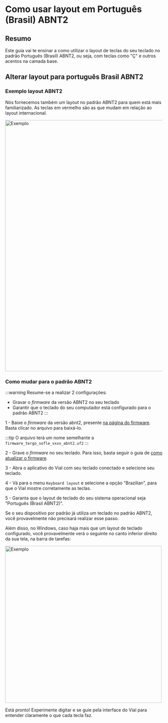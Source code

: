 # Como usar layout em Português (Brasil) ABNT2

## Resumo

Este guia vai te ensinar a como utilizar o layout de teclas do seu teclado no padrão Português (Brasil) ABNT2, ou seja, com teclas como "Ç" e outros acentos na camada base.

## Alterar layout para português Brasil ABNT2

### Exemplo layout ABNT2

Nós fornecemos também um layout no padrão ABNT2 para quem está mais familiarizado. As teclas em vermelho são as que mudam em relação ao layout internacional.

<img src="/Tergo-Sofle-Documentation/img/base_abnt.svg" alt="Exemplo" width="800" />

### Como mudar para o padrão ABNT2

:::warning
Resume-se a realizar 2 configurações:
- Gravar o _firmware_ da versão ABNT2 no seu teclado
- Garantir que o teclado do seu computador está configurado para o padrão ABNT2
:::

1 -  Baixe o _firmware_ da versão abnt2, presente [na página do firmware](https://github.com/TergoTeclados/vial-qmk-firmware/releases/). Basta clicar no arquivo para baixá-lo.

:::tip
O arquivo terá um nome semelhante a `firmware_tergo_sofle_vxxx_abnt2.uf2`
:::

2 - Grave o _firmware_ no seu teclado. Para isso, basta seguir o guia de [como atualizar o firmware](./COMO_ATUALIZAR_FIRMWARE.md).

3 - Abra o aplicativo do Vial com seu teclado conectado e selecione seu teclado.

4 - Vá para o menu `Keyboard layout` e selecione a opção "Brazilian", para que o Vial mostre corretamente as teclas.

5 - Garanta que o layout de teclado do seu sistema operacional seja "Português (Brasil ABNT2)".

Se o seu dispositivo por padrão já utiliza um teclado no padrão ABNT2, você provavelmente não precisará realizar esse passo.

Além disso, no Windows, caso haja mais que um layout de teclado configurado, você provavelmente verá o seguinte no canto inferior direito da sua tela, na barra de tarefas:

<img src="/Tergo-Sofle-Documentation/img/teclados_no_windows.png" alt="Exemplo" width="500" />

Está pronto! Experimente digitar e se guie pela interface do Vial para entender claramente o que cada tecla faz.
